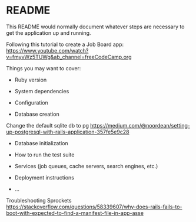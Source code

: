# README

This README would normally document whatever steps are necessary to get the
application up and running.

Following this tutorial to create a Job Board app: https://www.youtube.com/watch?v=fmyvWz5TUWg&ab_channel=freeCodeCamp.org

Things you may want to cover:

* Ruby version

* System dependencies

* Configuration

* Database creation

Change the default sqlite db to pg
https://medium.com/@noordean/setting-up-postgresql-with-rails-application-357fe5e9c28

* Database initialization

* How to run the test suite

* Services (job queues, cache servers, search engines, etc.)

* Deployment instructions

* ...


Troubleshooting 
Sprockets
https://stackoverflow.com/questions/58339607/why-does-rails-fails-to-boot-with-expected-to-find-a-manifest-file-in-app-asse
